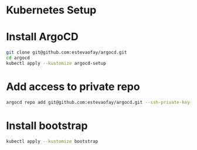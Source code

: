 # Kubernetes Setup

# Install ArgoCD

```bash
git clone git@github.com:estevaofay/argocd.git
cd argocd
kubectl apply --kustomize argocd-setup
```

# Add access to private repo
```bash
argocd repo add git@github.com:estevaofay/argocd.git --ssh-private-key-path ~/.ssh/id_ecdsa
```
# Install bootstrap

```bash
kubectl apply --kustomize bootstrap
```
